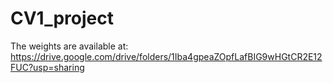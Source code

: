 # CV1_project

The weights are available at: https://drive.google.com/drive/folders/1Iba4gpeaZOpfLafBIG9wHGtCR2E12FUC?usp=sharing
